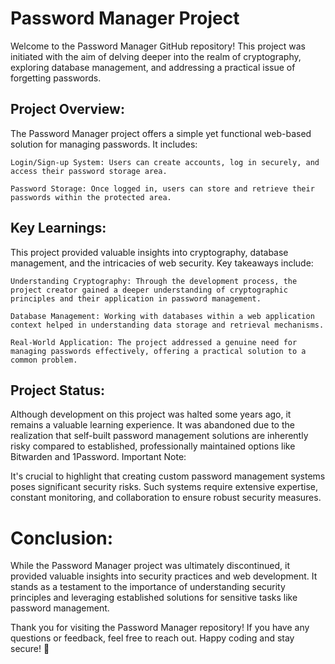 # Password Manager Project

Welcome to the Password Manager GitHub repository! This project was initiated with the aim of delving deeper into the realm of cryptography, exploring database management, and addressing a practical issue of forgetting passwords.
## Project Overview:

The Password Manager project offers a simple yet functional web-based solution for managing passwords. It includes:

    Login/Sign-up System: Users can create accounts, log in securely, and access their password storage area.

    Password Storage: Once logged in, users can store and retrieve their passwords within the protected area.

## Key Learnings:

This project provided valuable insights into cryptography, database management, and the intricacies of web security. Key takeaways include:

    Understanding Cryptography: Through the development process, the project creator gained a deeper understanding of cryptographic principles and their application in password management.

    Database Management: Working with databases within a web application context helped in understanding data storage and retrieval mechanisms.

    Real-World Application: The project addressed a genuine need for managing passwords effectively, offering a practical solution to a common problem.

## Project Status:

Although development on this project was halted some years ago, it remains a valuable learning experience. It was abandoned due to the realization that self-built password management solutions are inherently risky compared to established, professionally maintained options like Bitwarden and 1Password.
Important Note:

It's crucial to highlight that creating custom password management systems poses significant security risks. Such systems require extensive expertise, constant monitoring, and collaboration to ensure robust security measures.
# Conclusion:

While the Password Manager project was ultimately discontinued, it provided valuable insights into security practices and web development. It stands as a testament to the importance of understanding security principles and leveraging established solutions for sensitive tasks like password management.

Thank you for visiting the Password Manager repository! If you have any questions or feedback, feel free to reach out. Happy coding and stay secure! 🔐

